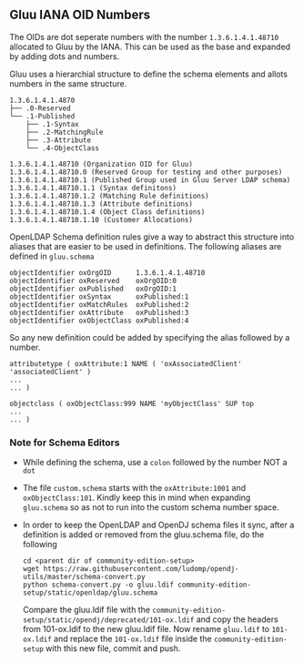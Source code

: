 ## Gluu IANA OID Numbers

The OIDs are dot seperate numbers with the number `1.3.6.1.4.1.48710` allocated to Gluu by the IANA. This can be used as the base and expanded by adding dots and numbers.

Gluu uses a hierarchial structure to define the schema elements and allots numbers in the same structure.
```
1.3.6.1.4.1.4870
├── .0-Reserved
└── .1-Published
    ├── .1-Syntax
    ├── .2-MatchingRule
    ├── .3-Attribute
    └── .4-ObjectClass

1.3.6.1.4.1.48710 (Organization OID for Gluu)
1.3.6.1.4.1.48710.0 (Reserved Group for testing and other purposes)
1.3.6.1.4.1.48710.1 (Published Group used in Gluu Server LDAP schema)
1.3.6.1.4.1.48710.1.1 (Syntax definitons)
1.3.6.1.4.1.48710.1.2 (Matching Rule definitions)
1.3.6.1.4.1.48710.1.3 (Attribute definitions)
1.3.6.1.4.1.48710.1.4 (Object Class definitions)
1.3.6.1.4.1.48710.1.10 (Customer Allocations)

```

OpenLDAP Schema definition rules give a way to abstract this structure into aliases that are easier to be used in definitions. The following aliases are defined in `gluu.schema`


```
objectIdentifier oxOrgOID      1.3.6.1.4.1.48710
objectIdentifier oxReserved    oxOrgOID:0
objectIdentifier oxPublished   oxOrgOID:1
objectIdentifier oxSyntax      oxPublished:1
objectIdentifier oxMatchRules  oxPublished:2
objectIdentifier oxAttribute   oxPublished:3
objectIdentifier oxObjectClass oxPublished:4
```

So any new definition could be added by specifying the alias followed by a number.

```
attributetype ( oxAttribute:1 NAME ( 'oxAssociatedClient' 'associatedClient' )
...
... )

objectclass ( oxObjectClass:999 NAME 'myObjectClass' SUP top
...
... )
```

### Note for Schema Editors

* While defining the schema, use a `colon` followed by the number NOT a `dot`
* The file `custom.schema` starts with the `oxAttribute:1001` and `oxObjectClass:101`. Kindly keep this in mind when expanding `gluu.schema` so as not to run into the custom schema number space.
* In order to keep the OpenLDAP and OpenDJ schema files it sync, after a definition is added or removed from the gluu.schema file, do the following

    ```
    cd <parent dir of community-edition-setup>
    wget https://raw.githubusercontent.com/ludomp/opendj-utils/master/schema-convert.py
    python schema-convert.py -o gluu.ldif community-edition-setup/static/openldap/gluu.schema
    ```
    Compare the gluu.ldif file with the `community-edition-setup/static/opendj/deprecated/101-ox.ldif` and copy the headers from 101-ox.ldif to the new gluu.ldif file. Now rename `gluu.ldif` to `101-ox.ldif` and replace the `101-ox.ldif` file inside the `community-edition-setup` with this new file, commit and push.
